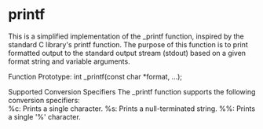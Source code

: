 # printf
This is a simplified implementation of the _printf function, inspired by the standard C library's printf function. The purpose of this function is to print formatted output to the standard output stream (stdout) based on a given format string and variable arguments. 

Function Prototype:
int _printf(const char *format, ...);

Supported Conversion Specifiers The _printf function supports the following conversion specifiers:  
%c: Prints a single character. 
%s: Prints a null-terminated string.
%%: Prints a single '%' character.
